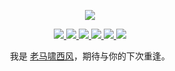 <p align="center">
  <a href="https://github.com/houbb">
    <img src="https://github-readme-stats.vercel.app/api?username=houbb&count_private=true&show_icons=true&hide=contribs&include_all_commits=true" />
  </a>
</p>


<p align="center">
  <a href="https://www.jianshu.com/u/f151b42ebf74">
    <img src="https://img.shields.io/badge/📖%20简书地址-brightness.svg" />
  </a>
  <a href="https://mp.weixin.qq.com/s/anKaGDyzA6QZeEpb_8w1fg">
    <img src="https://img.shields.io/badge/🚀%20微信公众号-brightness.svg" />
  </a>
  <a href="https://juejin.cn/user/430664289368397/posts">
    <img src="https://img.shields.io/badge/📖%20掘金地址-brightness.svg" />
  </a>
  <a href="https://gitee.com/houbinbin">
    <img src="https://img.shields.io/badge/🐴%20码云地址-brightness.svg" />
  </a>
  <a href="https://www.toutiao.com/article/7068870481121886720/">
    <img src="https://img.shields.io/badge/📖%20头条地址-brightness.svg" />
  </a>
  <a href="https://www.zhihu.com/people/xi-jue-3-28/posts">
    <img src="https://img.shields.io/badge/📖%20知乎地址-brightness.svg" />
  </a>
</p>

<p align="center">我是 <a href="https://houbb.github.io/">老马啸西风<a>，期待与你的下次重逢。</p>
  
